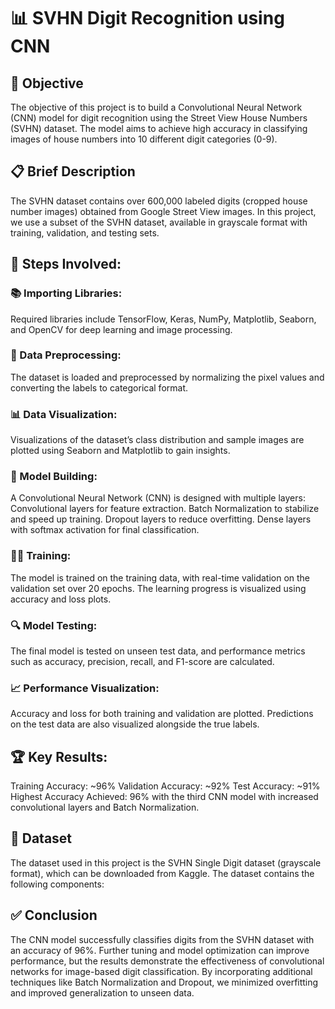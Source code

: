 # 📊 SVHN Digit Recognition using CNN
## 🎯 Objective
The objective of this project is to build a Convolutional Neural Network (CNN) model for digit recognition using the Street View House Numbers (SVHN) dataset. The model aims to achieve high accuracy in classifying images of house numbers into 10 different digit categories (0-9).

## 📋 Brief Description
The SVHN dataset contains over 600,000 labeled digits (cropped house number images) obtained from Google Street View images. In this project, we use a subset of the SVHN dataset, available in grayscale format with training, validation, and testing sets.

## 🔄 Steps Involved:
### 📚 Importing Libraries:
Required libraries include TensorFlow, Keras, NumPy, Matplotlib, Seaborn, and OpenCV for deep learning and image processing.

### 🔧 Data Preprocessing:
The dataset is loaded and preprocessed by normalizing the pixel values and converting the labels to categorical format.

### 📊 Data Visualization:
Visualizations of the dataset’s class distribution and sample images are plotted using Seaborn and Matplotlib to gain insights.

### 🧠 Model Building:
A Convolutional Neural Network (CNN) is designed with multiple layers:
Convolutional layers for feature extraction.
Batch Normalization to stabilize and speed up training.
Dropout layers to reduce overfitting.
Dense layers with softmax activation for final classification.
### 🏋️‍♂️ Training:
The model is trained on the training data, with real-time validation on the validation set over 20 epochs. The learning progress is visualized using accuracy and loss plots.

### 🔍 Model Testing:
The final model is tested on unseen test data, and performance metrics such as accuracy, precision, recall, and F1-score are calculated.

### 📈 Performance Visualization:
Accuracy and loss for both training and validation are plotted. Predictions on the test data are also visualized alongside the true labels.

## 🏆 Key Results:
Training Accuracy: ~96%
Validation Accuracy: ~92%
Test Accuracy: ~91%
Highest Accuracy Achieved: 96% with the third CNN model with increased convolutional layers and Batch Normalization.
## 📂 Dataset
The dataset used in this project is the SVHN Single Digit dataset (grayscale format), which can be downloaded from Kaggle. The dataset contains the following components:

## ✅ Conclusion
The CNN model successfully classifies digits from the SVHN dataset with an accuracy of 96%. Further tuning and model optimization can improve performance, but the results demonstrate the effectiveness of convolutional networks for image-based digit classification. By incorporating additional techniques like Batch Normalization and Dropout, we minimized overfitting and improved generalization to unseen data.
